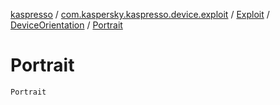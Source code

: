 [kaspresso](../../../index.md) / [com.kaspersky.kaspresso.device.exploit](../../index.md) / [Exploit](../index.md) / [DeviceOrientation](index.md) / [Portrait](./-portrait.md)

# Portrait

`Portrait`